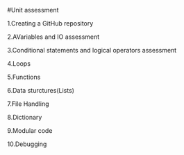 #Unit assessment
 
 
1.Creating a GitHub repository
 
2.AVariables and IO assessment
 
3.Conditional statements and logical operators assessment
 
4.Loops
 
5.Functions
 
6.Data sturctures(Lists)
 
7.File Handling
 
8.Dictionary
 
9.Modular code
 
10.Debugging
